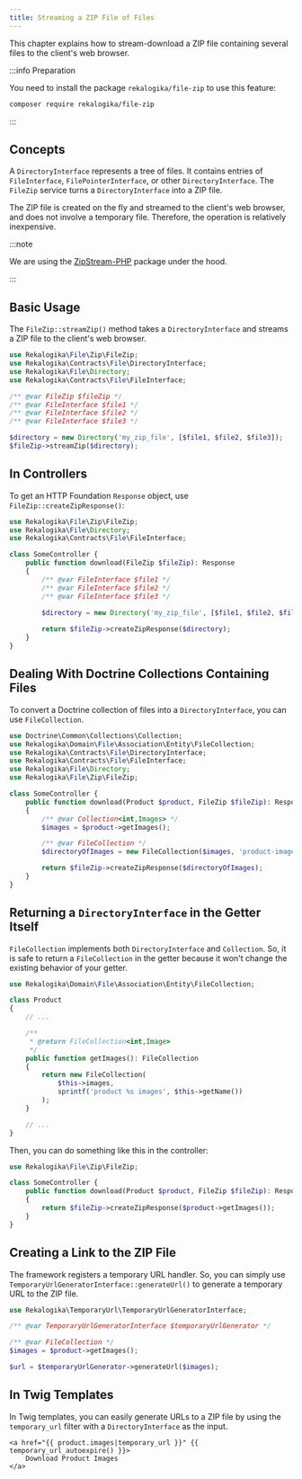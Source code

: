 ```yaml
---
title: Streaming a ZIP File of Files
---
```


This chapter explains how to stream-download a ZIP file containing several
files to the client's web browser.

:::info Preparation

You need to install the package `rekalogika/file-zip` to use this feature:

```bash
composer require rekalogika/file-zip
```

:::

## Concepts

A `DirectoryInterface` represents a tree of files. It contains entries of
`FileInterface`, `FilePointerInterface`, or other `DirectoryInterface`. The
`FileZip` service turns a `DirectoryInterface` into a ZIP file.

The ZIP file is created on the fly and streamed to the client's web browser,
and does not involve a temporary file. Therefore, the operation is relatively
inexpensive.

:::note

We are using the [ZipStream-PHP](https://github.com/maennchen/ZipStream-PHP)
package under the hood.

:::

## Basic Usage

The `FileZip::streamZip()` method takes a `DirectoryInterface` and streams
a ZIP file to the client's web browser.

```php
use Rekalogika\File\Zip\FileZip;
use Rekalogika\Contracts\File\DirectoryInterface;
use Rekalogika\File\Directory;
use Rekalogika\Contracts\File\FileInterface;

/** @var FileZip $fileZip */
/** @var FileInterface $file1 */
/** @var FileInterface $file2 */
/** @var FileInterface $file3 */

$directory = new Directory('my_zip_file', [$file1, $file2, $file3]);
$fileZip->streamZip($directory);
```

## In Controllers

To get an HTTP Foundation `Response` object, use
`FileZip::createZipResponse()`:

```php
use Rekalogika\File\Zip\FileZip;
use Rekalogika\File\Directory;
use Rekalogika\Contracts\File\FileInterface;

class SomeController {
    public function download(FileZip $fileZip): Response
    {
        /** @var FileInterface $file1 */
        /** @var FileInterface $file2 */
        /** @var FileInterface $file3 */
        
        $directory = new Directory('my_zip_file', [$file1, $file2, $file3]);

        return $fileZip->createZipResponse($directory);
    }
}
```

## Dealing With Doctrine Collections Containing Files

To convert a Doctrine collection of files into a `DirectoryInterface`, you can
use `FileCollection`.

```php
use Doctrine\Common\Collections\Collection;
use Rekalogika\Domain\File\Association\Entity\FileCollection;
use Rekalogika\Contracts\File\DirectoryInterface;
use Rekalogika\Contracts\File\FileInterface;
use Rekalogika\File\Directory;
use Rekalogika\File\Zip\FileZip;

class SomeController {
    public function download(Product $product, FileZip $fileZip): Response
    {
        /** @var Collection<int,Images> */
        $images = $product->getImages();

        /** @var FileCollection */
        $directoryOfImages = new FileCollection($images, 'product-image');

        return $fileZip->createZipResponse($directoryOfImages);
    }
}
```

## Returning a `DirectoryInterface` in the Getter Itself

`FileCollection` implements both `DirectoryInterface` and `Collection`. So, it
is safe to return a `FileCollection` in the getter because it won't change the
existing behavior of your getter.

```php
use Rekalogika\Domain\File\Association\Entity\FileCollection;

class Product
{
    // ...

    /**
     * @return FileCollection<int,Image>
     */
    public function getImages(): FileCollection
    {
        return new FileCollection(
            $this->images,
            sprintf('product %s images', $this->getName())
        );
    }

    // ...
}
```

Then, you can do something like this in the controller:

```php
use Rekalogika\File\Zip\FileZip;

class SomeController {
    public function download(Product $product, FileZip $fileZip): Response
    {
        return $fileZip->createZipResponse($product->getImages());
    }
}
```

## Creating a Link to the ZIP File

The framework registers a temporary URL handler. So, you can simply use
`TemporaryUrlGeneratorInterface::generateUrl()` to generate a temporary URL
to the ZIP file.

```php
use Rekalogika\TemporaryUrl\TemporaryUrlGeneratorInterface;

/** @var TemporaryUrlGeneratorInterface $temporaryUrlGenerator */

/** @var FileCollection */
$images = $product->getImages();

$url = $temporaryUrlGenerator->generateUrl($images);
```

## In Twig Templates

In Twig templates, you can easily generate URLs to a ZIP file by using the
`temporary_url` filter with a `DirectoryInterface` as the input.

```twig
<a href="{{ product.images|temporary_url }}" {{ temporary_url_autoexpire() }}>
    Download Product Images
</a>
```